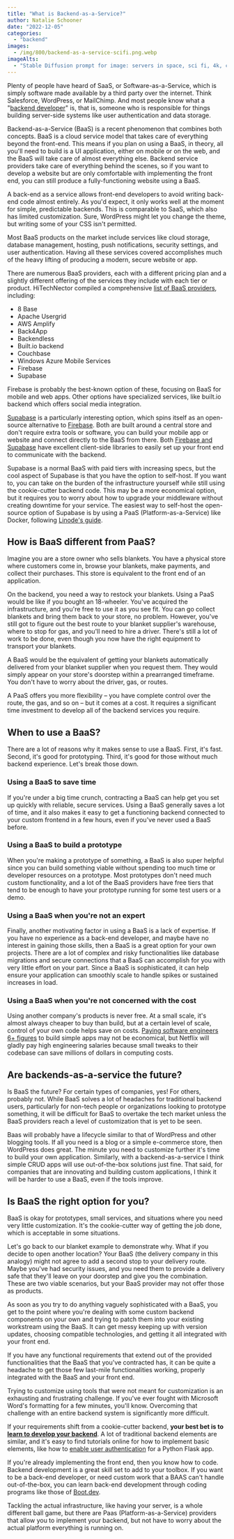 ```yaml
---
title: "What is Backend-as-a-Service?"
author: Natalie Schooner
date: "2022-12-05"
categories: 
  - "backend"
images:
  - /img/800/backend-as-a-service-scifi.png.webp
imageAlts:
  - "Stable Diffusion prompt for image: servers in space, sci fi, 4k, cinematic"
---
```


Plenty of people have heard of SaaS, or Software-as-a-Service, which is simply software made available by a third party over the internet. Think Salesforce, WordPress, or MailChimp. And most people know what a "[backend developer](/backend/become-backend-developer/)" is, that is, someone who is responsible for things building server-side systems like user authentication and data storage.

Backend-as-a-Service (BaaS) is a recent phenomenon that combines both concepts. BaaS is a cloud service model that takes care of everything beyond the front-end. This means if you plan on using a BaaS, in theory, all you'll need to build is a UI application, either on mobile or on the web, and the BaaS will take care of almost everything else. Backend service providers take care of everything behind the scenes, so if you want to develop a website but are only comfortable with implementing the front end, you can still produce a fully-functioning website using a BaaS.

A back-end as a service allows front-end developers to avoid writing back-end code almost entirely. As you'd expect, it only works well at the moment for simple, predictable backends. This is comparable to SaaS, which also has limited customization. Sure, WordPress might let you change the theme, but writing some of your CSS isn't permitted.

Most BaaS products on the market include services like cloud storage, database management, hosting, push notifications, security settings, and user authentication. Having all these services covered accomplishes much of the heavy lifting of producing a modern, secure website or app.

There are numerous BaaS providers, each with a different pricing plan and a slightly different offering of the services they include with each tier or product. HiTechNector compiled a comprehensive [list of BaaS providers](https://www.hitechnectar.com/blogs/top-14-backend-as-a-service-providers/), including:

* 8 Base
* Apache Usergrid
* AWS Amplify
* Back4App
* Backendless
* Built.io backend
* Couchbase
* Windows Azure Mobile Services
* Firebase
* Supabase

Firebase is probably the best-known option of these, focusing on BaaS for mobile and web apps. Other options have specialized services, like built.io backend which offers social media integration.

[Supabase](https://supabase.com/) is a particularly interesting option, which spins itself as an open-source alternative to [Firebase](https://firebase.google.com/). Both are built around a central store and don't require extra tools or software, you can build your mobile app or website and connect directly to the BaaS from there. Both [Firebase and Supabase](https://supabase.com/alternatives/supabase-vs-firebase) have excellent client-side libraries to easily set up your front end to communicate with the backend.

Supabase is a normal BaaS with paid tiers with increasing specs, but the cool aspect of Supabase is that you have the option to self-host. If you want to, you can take on the burden of the infrastructure yourself while still using the cookie-cutter backend code. This may be a more economical option, but it requires you to worry about how to upgrade your middleware without creating downtime for your service. The easiest way to self-host the open-source option of Supabase is by using a PaaS (Platform-as-a-Service) like Docker, following [Linode's guide](https://www.linode.com/docs/guides/installing-supabase/).

## How is BaaS different from PaaS?

Imagine you are a store owner who sells blankets. You have a physical store where customers come in, browse your blankets, make payments, and collect their purchases. This store is equivalent to the front end of an application.

On the backend, you need a way to restock your blankets. Using a PaaS would be like if you bought an 18-wheeler. You've acquired the infrastructure, and you're free to use it as you see fit. You can go collect blankets and bring them back to your store, no problem. However, you've still got to figure out the best route to your blanket supplier's warehouse, where to stop for gas, and you'll need to hire a driver. There's still a lot of work to be done, even though you now have the right equipment to transport your blankets.

A BaaS would be the equivalent of getting your blankets automatically delivered from your blanket supplier when you request them. They would simply appear on your store's doorstep within a prearranged timeframe. You don't have to worry about the driver, gas, or routes.

A PaaS offers you more flexibility – you have complete control over the route, the gas, and so on – but it comes at a cost. It requires a significant time investment to develop all of the backend services you require.

## When to use a BaaS?

There are a lot of reasons why it makes sense to use a BaaS. First, it's fast. Second, it's good for prototyping. Third, it's good for those without much backend experience. Let's break those down.

### Using a BaaS to save time

If you're under a big time crunch, contracting a BaaS can help get you set up quickly with reliable, secure services. Using a BaaS generally saves a lot of time, and it also makes it easy to get a functioning backend connected to your custom frontend in a few hours, even if you've never used a BaaS before.

### Using a BaaS to build a prototype

When you're making a prototype of something, a BaaS is also super helpful since you can build something viable without spending too much time or developer resources on a prototype. Most prototypes don't need much custom functionality, and a lot of the BaaS providers have free tiers that tend to be enough to have your prototype running for some test users or a demo.

### Using a BaaS when you're not an expert

Finally, another motivating factor in using a BaaS is a lack of expertise. If you have no experience as a back-end developer, and maybe have no interest in gaining those skills, then a BaaS is a great option for your own projects. There are a lot of complex and risky functionalities like database migrations and secure connections that a BaaS can accomplish for you with very little effort on your part. Since a BaaS is sophisticated, it can help ensure your application can smoothly scale to handle spikes or sustained increases in load.

### Using a BaaS when you're not concerned with the cost

Using another company's products is never free. At a small scale, it's almost always cheaper to buy than build, but at a certain level of scale, control of your own code helps save on costs. [Paying software engineers 6+ figures](/jobs/how-much-do-software-engineers-make/) to build simple apps may not be economical, but Netflix will gladly pay high engineering salaries because small tweaks to their codebase can save millions of dollars in computing costs.

## Are backends-as-a-service the future?

Is BaaS the future? For certain types of companies, yes! For others, probably not. While BaaS solves a lot of headaches for traditional backend users, particularly for non-tech people or organizations looking to prototype something, it will be difficult for BaaS to overtake the tech market unless the BaaS providers reach a level of customization that is yet to be seen.

Baas will probably have a lifecycle similar to that of WordPress and other blogging tools. If all you need is a blog or a simple e-commerce store, then WordPress does great. The minute you need to customize further it's time to build your own application. Similarly, with a backend-as-a-service I think simple CRUD apps will use out-of-the-box solutions just fine. That said, for companies that are innovating and building custom applications, I think it will be harder to use a BaaS, even if the tools improve.

## Is BaaS the right option for you?

BaaS is okay for prototypes, small services, and situations where you need very little customization. It's the cookie-cutter way of getting the job done, which is acceptable in some situations.

Let's go back to our blanket example to demonstrate why. What if you decide to open another location? Your BaaS (the delivery company in this analogy) might not agree to add a second stop to your delivery route. Maybe you've had security issues, and you need them to provide a delivery safe that they'll leave on your doorstep and give you the combination. These are two viable scenarios, but your BaaS provider may not offer those as products.

As soon as you try to do anything vaguely sophisticated with a BaaS, you get to the point where you're dealing with some custom backend components on your own and trying to patch them into your existing workstream using the BaaS. It can get messy keeping up with version updates, choosing compatible technologies, and getting it all integrated with your front end.

If you have any functional requirements that extend out of the provided functionalities that the BaaS that you've contracted has, it can be quite a headache to get those few last-mile functionalities working, properly integrated with the BaaS and your front end.

Trying to customize using tools that were not meant for customization is an exhausting and frustrating challenge. If you've ever fought with Microsoft Word's formatting for a few minutes, you'll know. Overcoming that challenge with an entire backend system is significantly more difficult.

If your requirements shift from a cookie-cutter backend, **your best bet is to [learn to develop your backend](https://boot.dev/tracks/backend)**. A lot of traditional backend elements are similar, and it's easy to find tutorials online for how to implement basic elements, like how to [enable user authentication](https://www.digitalocean.com/community/tutorials/how-to-add-authentication-to-your-app-with-flask-login) for a Python Flask app.

If you're already implementing the front end, then you know how to code. Backend development is a great skill set to add to your toolbox. If you want to be a back-end developer, or need custom work that a BAAS can't handle out-of-the-box, you can learn back-end development through coding programs like those of [Boot.dev](https://boot.dev/).

Tackling the actual infrastructure, like having your server, is a whole different ball game, but there are Paas (Platform-as-a-Service) providers that allow you to implement your backend, but not have to worry about the actual platform everything is running on.
